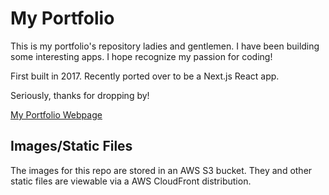 
# My Portfolio  
This is my portfolio's repository ladies and gentlemen. I have been building some interesting apps. I hope recognize my passion for coding!

First built in 2017. Recently ported over to be a Next.js React app.

Seriously, thanks for dropping by!

[My Portfolio Webpage](https://www.jahanaeemgitonga.com/)


## Images/Static Files

The images for this repo are stored in an AWS S3 bucket. They and other static files are viewable via a AWS CloudFront distribution.